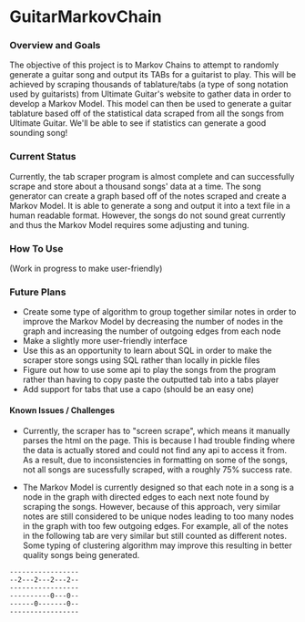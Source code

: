 # GuitarMarkovChain

### Overview and Goals
The objective of this project is to Markov Chains to attempt to randomly generate a guitar song and output its TABs for a guitarist to play. This will be achieved by scraping thousands of  tablature/tabs (a type of song notation used by guitarists) from Ultimate Guitar's website to gather data in order to develop a Markov Model. This model can then be used to generate a guitar tablature based off of the statistical data scraped from all the songs from Ultimate Guitar. We'll be able to see if statistics can generate a good sounding song!

### Current Status
Currently, the tab scraper program is almost complete and can successfully scrape and store about a thousand songs' data at a time. The song generator can create a graph based off of the notes scraped and create a Markov Model. It is able to generate a song and output it into a text file in a human readable format. However, the songs do not sound great currently and thus the Markov Model requires some adjusting and tuning.

### How To Use
(Work in progress to make user-friendly)

### Future Plans
* Create some type of algorithm to group together similar notes in order to improve the Markov Model by decreasing the number of nodes in the graph and increasing the number of outgoing edges from each node
* Make a slightly more user-friendly interface
* Use this as an opportunity to learn about SQL in order to make the scraper store songs using SQL rather than locally in pickle files
* Figure out how to use some api to play the songs from the program rather than having to copy paste the outputted tab into a tabs player
* Add support for tabs that use a capo (should be an easy one)

#### Known Issues / Challenges

* Currently, the scraper has to "screen scrape", which means it manually parses the html on the page. This is because I had trouble finding where the data is actually stored and could not find any api to access it from. As a result, due to inconsistencies in formatting on some of the songs, not all songs are sucessfully scraped, with a roughly 75% success rate.

* The Markov Model is currently designed so that each note in a song is a node in the graph with directed edges to each next note found by scraping the songs. However, because of this approach, very similar notes are still considered to be unique nodes leading to too many nodes in the graph with too few outgoing edges.
For example, all of the notes in the following tab are very similar but still counted as different notes. Some typing of clustering algorithm may improve this resulting in better quality songs being generated.
```
-----------------
--2---2---2---2--
-----------------
----------0---0--
------0-------0--
-----------------
```





